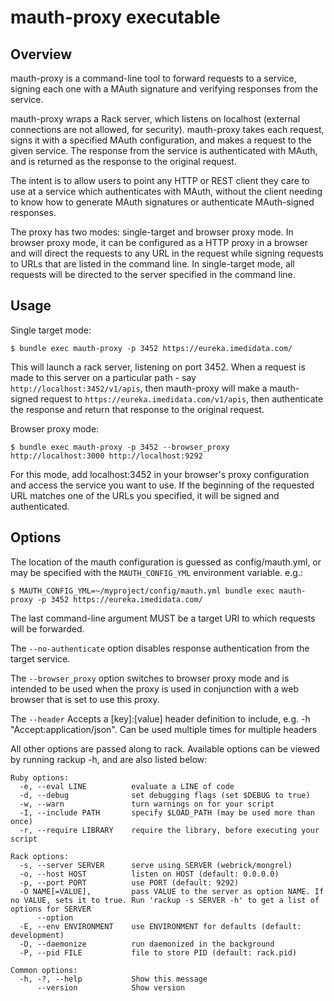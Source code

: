 # mauth-proxy executable

## Overview

mauth-proxy is a command-line tool to forward requests to a service, signing each one with a MAuth signature and 
verifying responses from the service. 

mauth-proxy wraps a Rack server, which listens on localhost (external connections are not allowed, for security). 
mauth-proxy takes each request, signs it with a specified MAuth configuration, and makes a request to the given 
service. The response from the service is authenticated with MAuth, and is returned as the response to the original 
request. 

The intent is to allow users to point any HTTP or REST client they care to use at a service which authenticates with 
MAuth, without the client needing to know how to generate MAuth signatures or authenticate MAuth-signed responses. 

The proxy has two modes: single-target and browser proxy mode. In browser proxy mode, it can be configured as a HTTP
proxy in a browser and will direct the requests to any URL in the request while signing requests to URLs that are listed
in the command line. In single-target mode, all requests will be directed to the server specified in the command line.

## Usage

Single target mode:
```
$ bundle exec mauth-proxy -p 3452 https://eureka.imedidata.com/
```

This will launch a rack server, listening on port 3452. When a request is made to this server on a particular path -
say `http://localhost:3452/v1/apis`, then mauth-proxy will make a mauth-signed request to
`https://eureka.imedidata.com/v1/apis`, then authenticate the response and return that response to the original
request.


Browser proxy mode:
```
$ bundle exec mauth-proxy -p 3452 --browser_proxy http://localhost:3000 http://localhost:9292
```

For this mode, add localhost:3452 in your browser's proxy configuration and access the service you want to use.
If the beginning of the requested URL matches one of the URLs you specified, it will be signed and authenticated.


## Options
The location of the mauth configuration is guessed as config/mauth.yml, or may be specified with the 
`MAUTH_CONFIG_YML` environment variable. e.g.:

```
$ MAUTH_CONFIG_YML=~/myproject/config/mauth.yml bundle exec mauth-proxy -p 3452 https://eureka.imedidata.com/
```

The last command-line argument MUST be a target URI to which requests will be forwarded. 

The `--no-authenticate` option disables response authentication from the target service.

The `--browser_proxy` option switches to browser proxy mode and is intended to be used when the proxy is used in
conjunction with a web browser that is set to use this proxy.

The `--header` Accepts a [key]:[value] header definition to include, e.g. -h "Accept:application/json". 
Can be used multiple times for multiple headers

All other options are passed along to rack. Available options can be viewed by running rackup -h, and are also listed 
below:

```
Ruby options:
  -e, --eval LINE          evaluate a LINE of code
  -d, --debug              set debugging flags (set $DEBUG to true)
  -w, --warn               turn warnings on for your script
  -I, --include PATH       specify $LOAD_PATH (may be used more than once)
  -r, --require LIBRARY    require the library, before executing your script

Rack options:
  -s, --server SERVER      serve using SERVER (webrick/mongrel)
  -o, --host HOST          listen on HOST (default: 0.0.0.0)
  -p, --port PORT          use PORT (default: 9292)
  -O NAME[=VALUE],         pass VALUE to the server as option NAME. If no VALUE, sets it to true. Run 'rackup -s SERVER -h' to get a list of options for SERVER
      --option
  -E, --env ENVIRONMENT    use ENVIRONMENT for defaults (default: development)
  -D, --daemonize          run daemonized in the background
  -P, --pid FILE           file to store PID (default: rack.pid)

Common options:
  -h, -?, --help           Show this message
      --version            Show version
```
